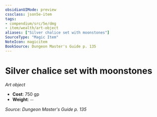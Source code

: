 ```yaml
---
obsidianUIMode: preview
cssclass: json5e-item
tags:
- compendium/src/5e/dmg
- item/wealth/art-object
aliases: ["Silver chalice set with moonstones"]
SourceType: "Magic Item"
NoteIcon: magicitem
BookSource: Dungeon Master's Guide p. 135
---
```

# Silver chalice set with moonstones
*Art object*  

- **Cost**: 750 gp
- **Weight**: ⏤

*Source: Dungeon Master's Guide p. 135*